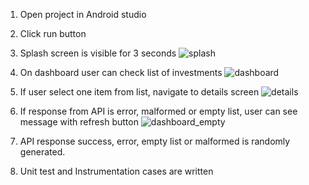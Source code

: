 1. Open project in Android studio
2. Click run button 
3. Splash screen is visible for 3 seconds
![splash](https://github.com/user-attachments/assets/3650b4c2-de7c-4b75-a55c-5d4611c5d889)

4. On dashboard user can check list of investments
![dashboard](https://github.com/user-attachments/assets/833faa01-3ddc-4fd1-adde-f83dfdbef793)


5. If user select one item from list, navigate to details screen
![details](https://github.com/user-attachments/assets/ca5a4736-f190-4906-93f1-48d08303f53a)

6. If response from API is error, malformed or empty list, user can see message with refresh button
![dashboard_empty](https://github.com/user-attachments/assets/823564aa-88d7-4bbd-9f7e-110a49b60c34)


7. API response success, error, empty list or malformed is randomly generated.
8. Unit test and Instrumentation cases are written
   
